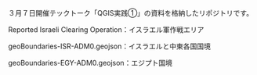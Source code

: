 ３月７日開催テックトーク「QGIS実践①」の資料を格納したリポジトリです。<br>


Reported Israeli Clearing Operation：イスラエル軍作戦エリア

geoBoundaries-ISR-ADM0.geojson：イスラエルと中東各国国境


geoBoundaries-EGY-ADM0.geojson：エジプト国境
